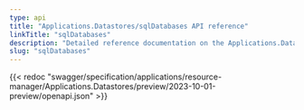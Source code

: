 ```yaml
---
type: api
title: "Applications.Datastores/sqlDatabases API reference"
linkTitle: "sqlDatabases"
description: "Detailed reference documentation on the Applications.Datastores/sqlDatabases API"
slug: "sqlDatabases"
---
```


{{< redoc "swagger/specification/applications/resource-manager/Applications.Datastores/preview/2023-10-01-preview/openapi.json" >}}